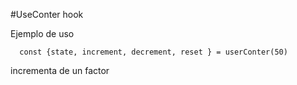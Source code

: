 #UseConter hook

Ejemplo de uso

```
  const {state, increment, decrement, reset } = userConter(50)

```

incrementa de un factor
